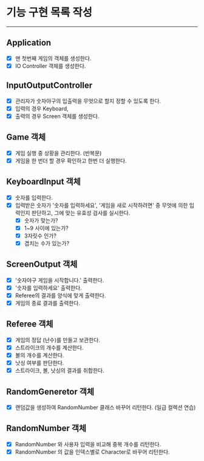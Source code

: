 # 기능 구현 목록 작성

---

## Application
- [x] 맨 첫번째 게임의 객체를 생성한다.
- [x] IO Controller 객체를 생성한다.

## InputOutputController
- [x] 관리자가 숫자야구의 입출력을 무엇으로 할지 정할 수 있도록 한다.
- [x] 입력의 경우 Keyboard,
- [x] 출력의 경우 Screen 객체를 생성한다.

## Game 객체
- [x] 게임 실행 중 상황을 관리한다. (반복문)
- [x] 게임을 한 번더 할 경우 확인하고 한번 더 실행한다.

## KeyboardInput 객체
- [x] 숫자를 입력한다.
- [X] 입력받은 숫자가 '숫자를 입력하세요', '게임을 새로 시작하려면' 중 무엇에 의한 입력인지 판단하고, 그에 맞는 유효성 검사를 실시한다.
  - [x] 숫자가 맞는가?
  - [x] 1~9 사이에 있는가?
  - [x] 3자릿수 인가?
  - [x] 겹치는 수가 있는가?

## ScreenOutput 객체

- [x] '숫자야구 게임을 시작합니다.' 출력한다.
- [x] '숫자를 입력하세요' 출력한다.
- [x] Referee의 결과를 양식에 맞게 출력한다.
- [x] 게임의 종료 결과를 출력한다.

## Referee 객체

- [x] 게임의 정답 (난수)를 만들고 보관한다.
- [x] 스트라이크의 개수를 계산한다.
- [x] 볼의 개수를 계산한다.
- [x] 낫싱 여부를 판단한다.
- [x] 스트라이크, 볼, 낫싱의 결과를 취합한다.

## RandomGeneretor 객체

- [x] 랜덤값을 생성하여 RandomNumber 클래스 바꾸어 리턴한다. (일급 컬렉션 연습)

## RandomNumber 객체

- [x] RandomNumber 와 사용자 입력을 비교해 중복 개수를 리턴한다.
- [x] RandomNumber 의 값을 인덱스별로 Character로 바꾸어 리턴한다.